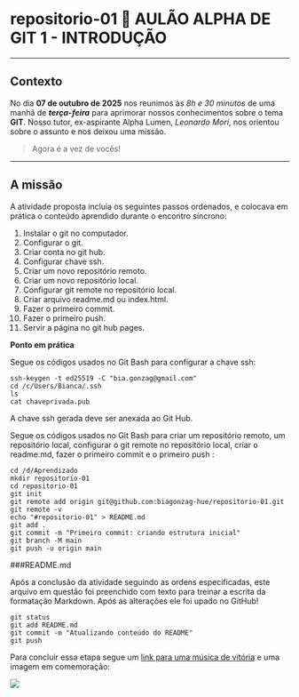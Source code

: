 # repositorio-01 🌟 AULÃO ALPHA DE GIT 1 - INTRODUÇÃO
---
## Contexto

No dia **07 de outubro de 2025** nos reunimos às _8h e 30 minutos_ de uma manhã de **_terça-feira_** para aprimorar nossos conhecimentos sobre o tema **GIT**. Nosso tutor, ex-aspirante Alpha Lumen, *Leonardo Mori*, nos orientou sobre o assunto e nos deixou uma missão.

> Agora é a vez de vocês!

---
## A missão

A atividade proposta incluia os seguintes passos ordenados, e colocava em prática o conteúdo aprendido durante o encontro síncrono: 

1. Instalar o git no computador.
2. Configurar o git.
3. Criar conta no git hub.
4. Configurar chave ssh.
5. Criar um novo repositório remoto.
6. Criar um novo repositório local.
7. Configurar git remote no repositório local.
8. Criar arquivo readme.md ou index.html.
9. Fazer o primeiro commit.
10. Fazer o primeiro push.
11. Servir a página no git hub pages.

**Ponto em prática**

Segue os códigos usados no Git Bash para configurar a chave ssh:

```
ssh-keygen -t ed25519 -C "bia.gonzag@gmail.com"
cd /c/Users/Bianca/.ssh
ls
cat chaveprivada.pub
```
A chave ssh gerada deve ser anexada ao Git Hub.
 
Segue os códigos usados no Git Bash para criar um repositório remoto, um repositório local, configurar o git remote no repositório local, criar o readme.md, fazer o primeiro commit e o primeiro push :

```
cd /d/Aprendizado
mkdir repositorio-01
cd repositorio-01
git init
git remote add origin git@github.com:biagonzag-hue/repositorio-01.git
git remote -v
echo "#repositorio-01" > README.md
git add .
git commit -m "Primeiro commit: criando estrutura inicial"
git branch -M main
git push -u origin main
```

###README.md

Após a conclusão da atividade seguindo as ordens especificadas, este arquivo em questão foi preenchido com texto para treinar a escrita da formatação Markdown. Após as alterações ele foi upado no GitHub!

```
git status
git add README.md
git commit -m "Atualizando conteúdo do README"
git push
```
Para concluir essa etapa segue um [link para uma música de vitória](https://youtu.be/04854XqcfCY?list=RD04854XqcfCY) e uma imagem em comemoração:

![](https://img.freepik.com/vetores-premium/emoticon-de-pulso-para-cima-piscando_1303870-100.jpg?semt=ais_hybrid&w=740&q=80)